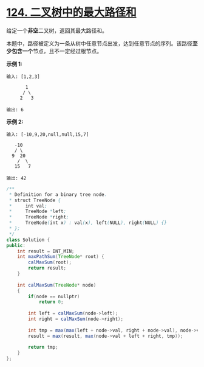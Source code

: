# [124. 二叉树中的最大路径和](https://leetcode-cn.com/problems/binary-tree-maximum-path-sum/)

给定一个**非空**二叉树，返回其最大路径和。

本题中，路径被定义为一条从树中任意节点出发，达到任意节点的序列。该路径**至少包含一个**节点，且不一定经过根节点。

**示例 1:**

```
输入: [1,2,3]

       1
      / \
     2   3

输出: 6
```

**示例 2:**

```
输入: [-10,9,20,null,null,15,7]

   -10
   / \
  9  20
    /  \
   15   7

输出: 42
```



```java
/**
 * Definition for a binary tree node.
 * struct TreeNode {
 *     int val;
 *     TreeNode *left;
 *     TreeNode *right;
 *     TreeNode(int x) : val(x), left(NULL), right(NULL) {}
 * };
 */
class Solution {
public:
    int result = INT_MIN;
    int maxPathSum(TreeNode* root) {
        calMaxSum(root);
        return result;
    } 
    
    int calMaxSum(TreeNode* node)
    {
        if(node == nullptr)
            return 0;
        
        int left = calMaxSum(node->left);
        int right = calMaxSum(node->right);
        
        int tmp = max(max(left + node->val, right + node->val), node->val);
        result = max(result, max(node->val + left + right, tmp));
        
        return tmp;
    }
};
```

